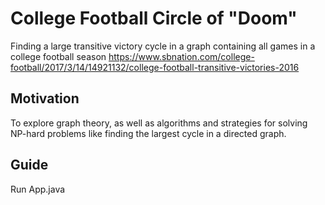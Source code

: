 # College Football Circle of "Doom"

Finding a large transitive victory cycle in a graph containing all games in a college football season
https://www.sbnation.com/college-football/2017/3/14/14921132/college-football-transitive-victories-2016

## Motivation

To explore graph theory, as well as algorithms and strategies for solving NP-hard problems like finding the largest cycle in a directed graph. 

## Guide

Run App.java

